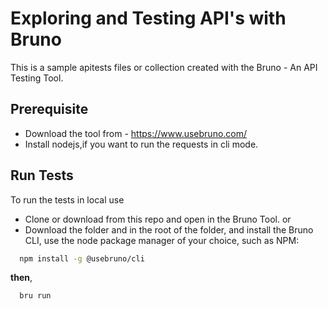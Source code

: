 # Exploring and Testing API's with Bruno

This is a sample apitests files or collection created with the Bruno - An API Testing Tool.

## Prerequisite

* Download the tool from - https://www.usebruno.com/
* Install nodejs,if you want to run the requests in cli mode.


## Run Tests

To run the tests in local use
* Clone or download from this repo and open in the Bruno Tool.
 or
* Download the folder and in the root of the folder, and install the Bruno CLI, use the node package manager of your choice, such as NPM:

```bash
  npm install -g @usebruno/cli
```
**then**,

```bash
  bru run
```
